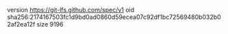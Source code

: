 version https://git-lfs.github.com/spec/v1
oid sha256:2174167503fc1d9bd0ad0860d59ecea07c92df1bc72569480b032b02af2ea12f
size 9196
